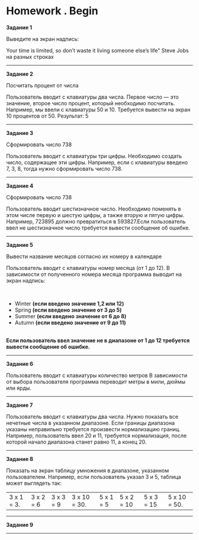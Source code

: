 # Homework . Begin 
<div>
<div>
<b>Задание 1</b>
<p>Выведите на экран надпись: </p>
 <quote>Your time is limited, so don’t waste it living someone else’s life" Steve Jobs на разных строках </quote>
</div>
<hr>
<div>
<b>Задание 2</b>
<p>Посчитать процент от числа </p>
<p>Пользователь вводит с клавиатуры два числа. Первое 
   число — это значение, второе число процент, который
   необходимо посчитать. Например, мы ввели с клавиатуры
   50 и 10. Требуется вывести на экран 10 процентов от 50.
   Результат: 5</p>
</div>
<hr>

<div>
<b>Задание 3</b>
<p>Сформировать число 738 </p>
<p>Пользователь вводит с клавиатуры три цифры. Необходимо создать число, содержащее эти цифры. 
   Например, если с клавиатуры введено 7, 3, 8, тогда нужно сформировать число 738.</p>
</div>
<hr>

<div>
<b>Задание 4</b>
<p>Сформировать число 738 </p>
<p> Пользователь вводит шестизначное число. Необходимо
    поменять в этом числе первую и шестую цифры, а также вторую и пятую цифры.
    Например, 723895 должно превратиться в 593827.Если пользователь ввел не шестизначное число 
    требуется вывести сообщение об ошибке. </p>
</div>
<hr>

<div>
<b>Задание 5</b>
<p>Вывести название месяцов согласно их номеру в календаре </p>
<p> Пользователь вводит с клавиатуры номер месяца (от 1 до 12). 
    В зависимости от полученного номера месяца программа выводит на экран надпись:</p> <br>
 <ul>
      <li>Winter <b>(если введено значение 1,2 или 12)</b> </li>
      <li>Spring <b>(если введено значение от 3 до 5) </b>  </li>
      <li>Summer <b>(если введено значение от 6 до 8) </b>  </li>
      <li>Autumn <b>(если введено значение от 9 до 11) </b>  </li>
  </ul>
<br>
<b>Если пользователь ввел значение не в диапазоне от 1 до 12 требуется вывести сообщение об ошибке.</b>
</div>
<hr>

<div>
<b>Задание 6</b>
<p>Пользователь вводит с клавиатуры количество метров
   В зависимости от выбора пользователя программа
   переводит метры в мили, дюймы или ярды.</p>
</div>
<hr>
 
<div>
<b>Задание 7</b>
<p>Пользователь вводит с клавиатуры два числа. 
   Нужно показать все нечетные числа в указанном диапазоне. Если
   границы диапазона указаны неправильно требуется произвести нормализацию границ. 
   Например, пользователь ввел 20 и 11, требуется нормализация,
   после которой начало диапазона станет равно 11, а конец 20.  </p>
</div>
<hr>
 
 <div>
  <div>
     <b>Задание 8</b>
     <p> Показать на экран таблицу умножения в диапазоне,
         указанном пользователем. Например, если пользователь
         указал 3 и 5, таблица может выглядеть так:</p>
   </div>
  <div>
      <table>
      <tr>
         <td>3 x 1 = 3.</td>
         <td>3 x 2 = 6</td>
         <td>3 x 3 = 9</td>
         <td>3 x 10 = 30.</td>
         <td>5 x 1 = 5</td>
         <td>5 x 2 = 10</td>
         <td>5 x 3 = 15</td>
         <td>5 x 10 = 50.</td>
     </tr>
    </table>
  </div>
</div>
<hr>
 
<div>
<b>Задание 9</b>
<p> </p>
<p>   </p>
</div>
<hr>
</div>
